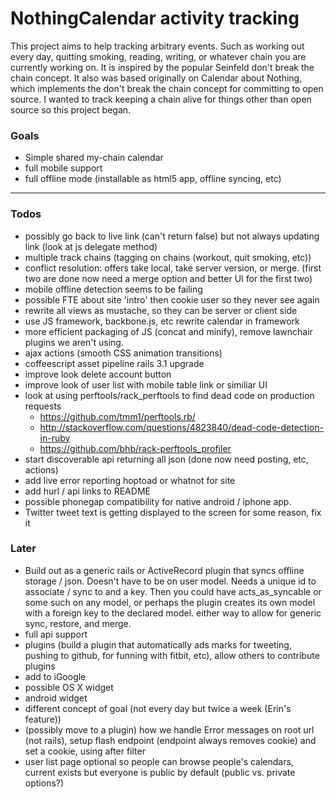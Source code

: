# NothingCalendar activity tracking

This project aims to help tracking arbitrary events. Such as working out every day, quitting smoking, reading, writing, or whatever chain you are currently working on. It is inspired by the popular Seinfeld don't break the chain concept. It also was based originally on Calendar about Nothing, which implements the don't break the chain concept for committing to open source. I wanted to track keeping a chain alive for things other than open source so this project began.

### Goals
* Simple shared my-chain calendar
* full mobile support
* full offline mode (installable as html5 app, offline syncing, etc)

---

### Todos
* possibly go back to live link (can't return false) but not always updating link
    (look at js delegate method)
* multiple track chains (tagging on chains (workout, quit smoking, etc))
* conflict resolution: offers take local, take server version, or merge. (first two are done now need a merge option and better UI for the first two)
* mobile offline detection seems to be failing
* possible FTE about site 'intro' then cookie user so they never see again
* rewrite all views as mustache, so they can be server or client side
* use JS framework, backbone.js, etc rewrite calendar in framework
* more efficient packaging of JS (concat and minify), remove lawnchair plugins we aren't using.
* ajax actions (smooth CSS animation transitions)
* coffeescript asset pipeline rails 3.1 upgrade
* improve look delete account button
* improve look of user list with mobile table link or similiar UI
* look at using perftools/rack_perftools to find dead code on production requests
    * https://github.com/tmm1/perftools.rb/
    * http://stackoverflow.com/questions/4823840/dead-code-detection-in-ruby
    * https://github.com/bhb/rack-perftools_profiler
* start discoverable api returning all json (done now need posting, etc, actions)
* add live error reporting hoptoad or whatnot for site
* add hurl / api links to README
* possible phonegap compatibility for native android / iphone app.
* Twitter tweet text is getting displayed to the screen for some reason, fix it

### Later
* Build out as a generic rails or ActiveRecord plugin that syncs offline storage / json. Doesn't have to be on user model. Needs a unique id to associate / sync to and a key. Then you could have acts_as_syncable or some such on any model, or perhaps the plugin creates its own model with a foreign key to the declared model. either way to allow for generic sync, restore, and merge.
* full api support
* plugins (build a plugin that automatically ads marks for tweeting, pushing to github, for funning with fitbit, etc), allow others to contribute plugins
* add to iGoogle
* possible OS X widget
* android widget
* different concept of goal (not every day but twice a week (Erin's feature))
* (possibly move to a plugin) how we handle Error messages on root url (not rails), setup flash endpoint (endpoint always removes cookie) and set a cookie, using after filter
* user list page optional so people can browse people's calendars, current exists but everyone is public by default (public vs. private options?)
